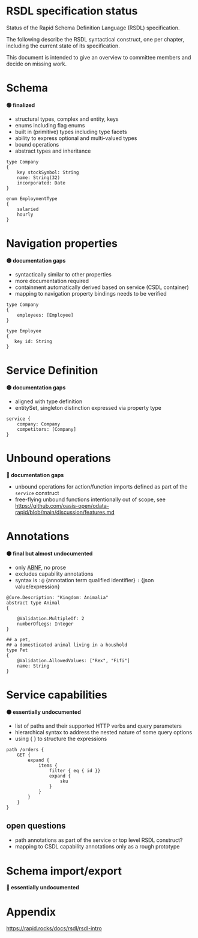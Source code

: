 
RSDL specification status
==============

Status of the Rapid Schema Definition Language (RSDL) specification.

The following describe the RSDL syntactical construct, one per chapter, including the current state of its specification.

This document is intended to give an overview to committee members and decide on missing work.

# Schema 

**:green_circle: finalized**


- structural types, complex and entity, keys
- enums including flag enums
- built in (primitive) types including type facets
- ability to express optional and multi-valued types
- bound operations
- abstract types and inheritance 

```RSDL
type Company
{
    key stockSymbol: String
    name: String(32)
    incorporated: Date
}

enum EmploymentType
{
    salaried
    hourly
}
```




# Navigation properties 

**:yellow_circle: documentation gaps**

- syntactically similar to other properties
- more documentation required 
- containment automatically derived based on service (CSDL container)
- mapping to navigation property bindings needs to be verified
    
```RSDL
type Company
{    
    employees: [Employee]
}

type Employee
{
   key id: String
}
```




# Service Definition

**:yellow_circle: documentation gaps**

- aligned with type definition
- entitySet, singleton distinction expressed via property type

```RSDL
service {
    company: Company
    competitors: [Company]
}
```

# Unbound operations

**:red_circle: documentation gaps**

- unbound operations for action/function imports defined as part of the `service` construct
- free-flying unbound functions intentionally out of scope, see https://github.com/oasis-open/odata-rapid/blob/main/discussion/features.md

# Annotations 

**:orange_circle: final but almost undocumented**

- only [ABNF](https://rapid.rocks/docs/rsdl/rsdl-abnf#annotations), no prose  
- excludes capability annotations
- syntax is : `@` {annotation term qualified identifier} `:` {json value/expression}

```RSDL
@Core.Description: "Kingdom: Animalia"
abstract type Animal
{
  
    @Validation.MultipleOf: 2
    numberOfLegs: Integer
}

## a pet, 
## a domesticated animal living in a houshold
type Pet
{
    @Validation.AllowedValues: ["Rex", "Fifi"]
    name: String
}
```


# Service capabilities

**:orange_circle: essentially undocumented**

- list of paths and their supported HTTP verbs and query parameters
- hierarchical syntax to address the nested nature of some query options
- using { } to structure the expressions

```RSDL
path /orders {
    GET { 
        expand {
            items { 
                filter { eq { id }}
                expand { 
                    sku
                }
            }    
        }
    }
}

```


## open questions

- path annotations as part of the service or top level RSDL construct?
- mapping to CSDL capability annotations only as a rough prototype



# Schema import/export 

**:red_circle: essentially undocumented**


# Appendix

https://rapid.rocks/docs/rsdl/rsdl-intro
